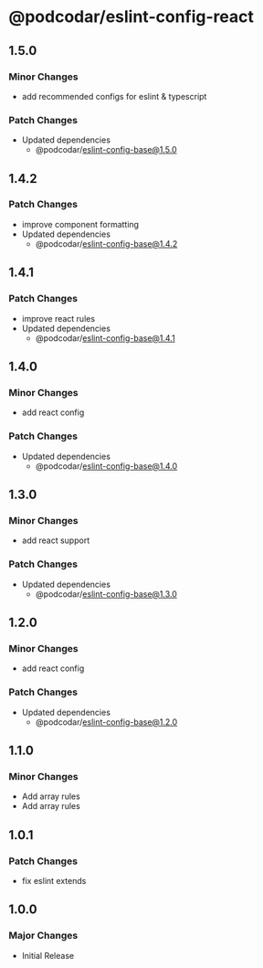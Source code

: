 # @podcodar/eslint-config-react

## 1.5.0

### Minor Changes

- add recommended configs for eslint & typescript

### Patch Changes

- Updated dependencies
  - @podcodar/eslint-config-base@1.5.0

## 1.4.2

### Patch Changes

- improve component formatting
- Updated dependencies
  - @podcodar/eslint-config-base@1.4.2

## 1.4.1

### Patch Changes

- improve react rules
- Updated dependencies
  - @podcodar/eslint-config-base@1.4.1

## 1.4.0

### Minor Changes

- add react config

### Patch Changes

- Updated dependencies
  - @podcodar/eslint-config-base@1.4.0

## 1.3.0

### Minor Changes

- add react support

### Patch Changes

- Updated dependencies
  - @podcodar/eslint-config-base@1.3.0

## 1.2.0

### Minor Changes

- add react config

### Patch Changes

- Updated dependencies
  - @podcodar/eslint-config-base@1.2.0

## 1.1.0

### Minor Changes

- Add array rules
- Add array rules

## 1.0.1

### Patch Changes

- fix eslint extends

## 1.0.0

### Major Changes

- Initial Release
